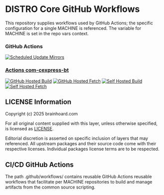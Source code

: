 # DISTRO Core GitHub Workflows

This repository supplies workflows used by GitHub Actions; the
specific configuration for a single MACHINE is referenced. The
variable for MACHINE is set in the repo vars context.

### GitHub Actions

[![Scheduled Update Mirrors](https://github.com/distro-core/distro-manifest/actions/workflows/scheduled-update-mirrors.yml/badge.svg)](https://github.com/distro-core/distro-manifest/actions/workflows/scheduled-update-mirrors.yml)

### [Actions com-cexpress-bt](https://github.com/distro-core/workflows-com-cexpress-bt/actions)

[![GitHub Hosted Build](https://github.com/distro-core/workflows-com-cexpress-bt/actions/workflows/github-hosted-build.yml/badge.svg)](https://github.com/distro-core/workflows-com-cexpress-bt/actions/workflows/github-hosted-build.yml)
[![GitHub Hosted Fetch](https://github.com/distro-core/workflows-com-cexpress-bt/actions/workflows/github-hosted-fetch.yml/badge.svg)](https://github.com/distro-core/workflows-com-cexpress-bt/actions/workflows/github-hosted-fetch.yml)
[![Self Hosted Build](https://github.com/distro-core/workflows-com-cexpress-bt/actions/workflows/self-hosted-build.yml/badge.svg)](https://github.com/distro-core/workflows-com-cexpress-bt/actions/workflows/self-hosted-build.yml)
[![Self Hosted Fetch](https://github.com/distro-core/workflows-com-cexpress-bt/actions/workflows/self-hosted-fetch.yml/badge.svg)](https://github.com/distro-core/workflows-com-cexpress-bt/actions/workflows/self-hosted-fetch.yml)

## LICENSE Information

Copyright (c) 2025 brainhoard.com

For all original content supplied with this layer, unless otherwise
specified, is licensed as [LICENSE](./LICENSE).

Editorial discretion is asserted on specific inclusion of layers that
may referenced. All upstream packages and their source code come with
their respective licenses. Individual packages license terms are to be
respected.

## CI/CD GitHub Actions

The path .github/workflows/ contains reusable GitHub Actions reusable
workflows that facilitate per MACHINE repositories to build and manage
artifacts from the common source scripting.
